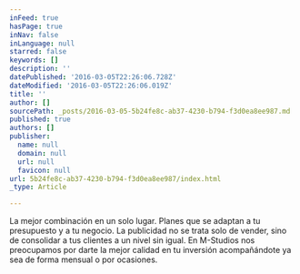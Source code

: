 ```yaml
---
inFeed: true
hasPage: true
inNav: false
inLanguage: null
starred: false
keywords: []
description: ''
datePublished: '2016-03-05T22:26:06.728Z'
dateModified: '2016-03-05T22:26:06.019Z'
title: ''
author: []
sourcePath: _posts/2016-03-05-5b24fe8c-ab37-4230-b794-f3d0ea8ee987.md
published: true
authors: []
publisher:
  name: null
  domain: null
  url: null
  favicon: null
url: 5b24fe8c-ab37-4230-b794-f3d0ea8ee987/index.html
_type: Article

---
```

La mejor combinación en un solo lugar. Planes que se adaptan a tu presupuesto y a tu negocio. La publicidad no se trata solo de vender, sino de consolidar a tus clientes a un nivel sin igual. En M-Studios nos preocupamos por darte la mejor calidad en tu inversión acompañándote ya sea de forma mensual o por ocasiones.